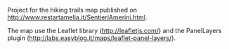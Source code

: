 Project for the hiking trails map published on http://www.restartamelia.it/SentieriAmerini.html.

The map use the Leaflet library (http://leafletjs.com/) and the PanelLayers plugin (http://labs.easyblog.it/maps/leaflet-panel-layers/). 

